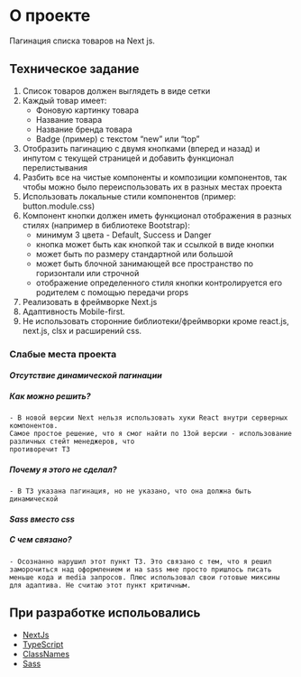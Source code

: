 # О проекте

Пагинация списка товаров на Next js.

## Техническое задание

1. Список товаров должен выглядеть в виде сетки
2. Каждый товар имеет:
   - Фоновую картинку товара
   - Название товара
   - Название бренда товара
   - Badge (пример) с текстом “new” или “top”
3. Отобразить пагинацию с двумя кнопками (вперед и назад) и инпутом с текущей страницей и добавить функционал перелистывания
4. Разбить все на чистые компоненты и композиции компонентов, так чтобы можно было переиспользовать их в разных местах проекта
5. Использовать локальные стили компонентов (пример: button.module.css)
6. Компонент кнопки должен иметь функционал отображения в разных стилях (например в библиотеке Bootstrap):
   - минимум 3 цвета - Default, Success и Danger
   - кнопка может быть как кнопкой так и ссылкой в виде кнопки
   - может быть по размеру стандартной или большой
   - может быть блочной занимающей все пространство по горизонтали или строчной
   - отображение определенного стиля кнопки контролируется его родителем с помощью передачи props
7. Реализовать в фреймворке Next.js
8. Адаптивность Mobile-first.
9. Не использовать сторонние библиотеки/фреймворки кроме react.js, next.js, clsx и расширений css.

### Слабые места проекта

#### _Отсутствие динамической пагинации_

##### Как можно решить?

    - В новой версии Next нельзя использовать хуки React внутри серверных компонентов.
    Самое простое решение, что я смог найти по 13ой версии - использование различных стейт менеджеров, что
    противоречит ТЗ

##### Почему я этого не сделал?

    - В ТЗ указана пагинация, но не указано, что она должна быть динамической

#### _Sass вместо css_

##### С чем связано?

    - Осознанно нарушил этот пункт ТЗ. Это связано с тем, что я решил
    заморочиться над оформлением и на sass мне просто пришлось писать
    меньше кода и media запросов. Плюс использовал свои готовые миксины
    для адаптива. Не считаю этот пункт критичным.

## При разработке испольовались

- [NextJs](https://beta.nextjs.org/docs/getting-started)
- [TypeScript](https://www.typescriptlang.org/docs/)
- [ClassNames](https://www.npmjs.com/package/classnames)
- [Sass](https://www.npmjs.com/package/sass)
